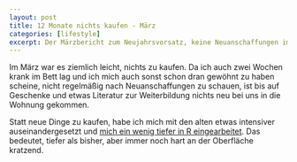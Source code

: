 ```yaml
---
layout: post
title: 12 Monate nichts kaufen - März
categories: [lifestyle]
excerpt: Der Märzbericht zum Neujahrsvorsatz, keine Neuanschaffungen im Jahr 2023 zu tätigen.
---
```


Im März war es ziemlich leicht, nichts zu kaufen. Da ich auch zwei Wochen krank im Bett lag und ich mich auch sonst schon dran gewöhnt zu haben scheine, nicht regelmäßig nach Neuanschaffungen zu schauen, ist bis auf Geschenke und etwas Literatur zur Weiterbildung nichts neu bei uns in die Wohnung gekommen.

Statt neue Dinge zu kaufen, habe ich mich mit den alten etwas intensiver auseinandergesetzt und [mich ein wenig tiefer in R eingearbeitet](https://github.com/yauh/adventures-in-r). Das bedeutet, tiefer als bisher, aber immer noch hart an der Oberfläche kratzend.